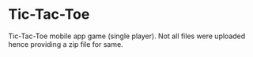 # Tic-Tac-Toe
Tic-Tac-Toe mobile app game (single player).
Not all files were uploaded hence providing a zip file for same.
